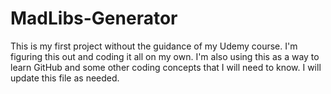 # MadLibs-Generator

This is my first project without the guidance of my Udemy course. I'm figuring this out and coding it all on my own. I'm also using this as a way to learn GitHub and some other coding concepts that I will need to know. I will update this file as needed. 
